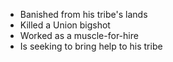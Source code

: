 - Banished from his tribe's lands
- Killed a Union bigshot
- Worked as a muscle-for-hire
- Is seeking to bring help to his tribe